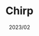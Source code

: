 ---
title: "Chirp"
description: "Modern backend for a Twitter-like social network."
image: ""
link: "https://github.com/koenidv/chirp-backend"
tags: ["Deno", "Cockroach", "Auth"]
date: "2023/02"
color: "#f1f6b7"
---